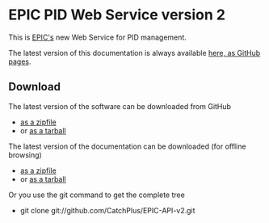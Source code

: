 EPIC PID Web Service version 2
==============================

This is [EPIC's](http://www.pidconsortium.eu/) new Web Service
for PID management.

The latest version of this documentation is always available
[here, as GitHub pages](http://catchplus.github.com/EPIC-API-v2/).

Download
--------

The latest version of the software can be downloaded from GitHub

*   [as a zipfile](https://github.com/CatchPlus/EPIC-API-v2/zipball/master)
*   or [as a tarball](https://github.com/CatchPlus/EPIC-API-v2/tarball/master)

The latest version of the documentation can be downloaded (for offline browsing)

*   [as a zipfile](https://github.com/CatchPlus/EPIC-API-v2/zipball/gh-pages)
*   or [as a tarball](https://github.com/CatchPlus/EPIC-API-v2/tarball/gh-pages)

Or you use the git command to get the complete tree

* git clone git://github.com/CatchPlus/EPIC-API-v2.git
